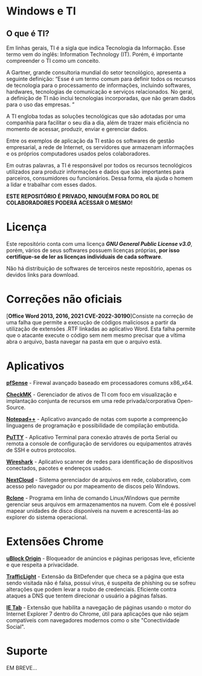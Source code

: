 

# Windows e TI
## O que é TI?
Em linhas gerais, TI é a sigla que indica Tecnologia da Informação. Esse termo vem do inglês: Information Technology (IT). Porém, é importante compreender o TI como um conceito.

A Gartner, grande consultoria mundial do setor tecnológico, apresenta a seguinte definição: “Esse é um termo comum para definir todos os recursos de tecnologia para o processamento de informações, incluindo softwares, hardwares, tecnologias de comunicação e serviços relacionados. No geral, a definição de TI não inclui tecnologias incorporadas, que não geram dados para o uso das empresas. ”

A TI engloba todas as soluções tecnológicas que são adotadas por uma companhia para facilitar o seu dia a dia, além de trazer mais eficiência no momento de acessar, produzir, enviar e gerenciar dados.

Entre os exemplos de aplicação da TI estão os softwares de gestão empresarial, a rede de Internet, os servidores que armazenam informações e os próprios computadores usados pelos colaboradores.

Em outras palavras, a TI é responsável por todos os recursos tecnológicos utilizados para produzir informações e dados que são importantes para parceiros, consumidores ou funcionários. Dessa forma, ela ajuda o homem a lidar e trabalhar com esses dados.

**ESTE REPOSITÓRIO É PRIVADO, NINGUÉM FORA DO ROL DE COLABORADORES PODERÁ ACESSAR O MESMO!**

# Licença

Este repositório conta com uma licença ***GNU General Public License v3.0***, porém, vários de seus softwares possuem licenças próprias, **por isso certifique-se de ler as licenças individuais de cada software**.

Não há distribuição de softwares de terceiros neste repositório, apenas os devidos links para download.

# Correções não oficiais

[**Office Word 2013, 2016, 2021 CVE-2022-30190**]Consiste na correção de uma falha que permite a execução de códigos maliciosos a partir da utilização de extensões .RTF linkadas ao aplicativo Word. Esta falha permite que o atacante execute o código sem nem mesmo precisar que a vítima abra o arquivo, basta navegar na pasta em que o arquivo está.


# Aplicativos

[**pfSense**](https://www.pfsense.org/download/) - Firewal avançado baseado em processadores comuns x86_x64.

[**CheckMK**](https://checkmk.com/download?method=cmk&edition=cfe&version=2.1.0&platform=ubuntu&os=jammy&type=cmk) - Gerenciador de ativos de TI com foco em visualização e implantação conjunta de recursos em uma rede privada/corporativa Open-Source.

[**Notepad++**](https://notepad-plus-plus.org/downloads/) - Aplicativo avançado de notas com suporte a compreenção linguagens de programação e possibilidade de compilação embutida.

[**PuTTY**](https://www.chiark.greenend.org.uk/~sgtatham/putty/latest.html) - Aplicativo Terminal para conexão através de porta Serial ou remota a console de configuração de servidores ou equipamentos através de SSH e outros protocolos.

[**Wireshark**](https://www.wireshark.org/#download) - Aplicativo scanner de redes para identificação de dispositivos conectados, pacotes e endereços usados.

[**NextCloud**](https://nextcloud.com/install/) - Sistema gerenciador de arquivos em rede, colaborativo, com acesso pelo navegador ou por mapeamento de discos pelo Windows.

[**Rclone**](https://rclone.org/downloads/) - Programa em linha de comando Linux/Windows que permite gerenciar seus arquivos em armazenamentos na nuvem. Com ele é possivel mapear unidades de disco disponíveis na nuvem e acrescentá-las ao explorer do sistema operacional.

# Extensões Chrome

[**uBlock Origin**](https://chrome.google.com/webstore/detail/ublock-origin/cjpalhdlnbpafiamejdnhcphjbkeiagm?hl=pt-br) - Bloqueador de anúncios e páginas perigosas leve, eficiente e que respeita a privacidade.

[**TrafficLight**](https://chrome.google.com/webstore/detail/trafficlight/cfnpidifppmenkapgihekkeednfoenal?hl=pt-br) - Extensão da BitDefender que checa se a página que esta sendo visitada não é falsa, possui vírus, é suspeita de phishing ou se sofreu alterações que podem levar a roubo de credenciais. Eficiente contra ataques a DNS que tentem direcionar o usuário a páginas falsas.

[**IE Tab**](https://chrome.google.com/webstore/detail/ie-tab/hehijbfgiekmjfkfjpbkbammjbdenadd?hl=pt-br) - Extensão que habilita a navegação de páginas usando o motor do Internet Explorer 7 dentro do Chrome, útil para aplicações que não sejam compatíveis com navegadores modernos como o site "Conectividade Social".
    
# Suporte

EM BREVE...

